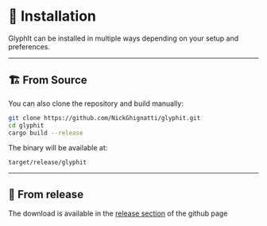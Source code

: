 # 🧩 Installation

GlyphIt can be installed in multiple ways depending on your setup and preferences.

---

## 🏗️ From Source

You can also clone the repository and build manually:

```bash
git clone https://github.com/NickGhignatti/glyphit.git
cd glyphit
cargo build --release
```

The binary will be available at:

```
target/release/glyphit
```

---

## 🧠 From release

The download is available in the [release section](https://github.com/NickGhignatti/glyphit/releases) of the github page